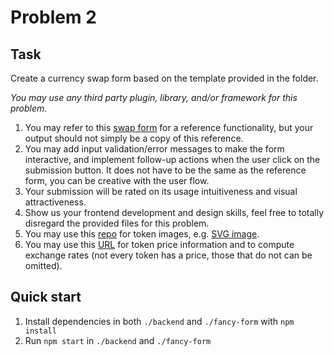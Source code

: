 # Problem 2

## Task
Create a currency swap form based on the template provided in the folder.

*You may use any third party plugin, library, and/or framework for this problem.*

1. You may refer to this [swap form](https://app.uniswap.org/#/swap) for a reference functionality, but your output should not simply be a copy of this reference.
2. You may add input validation/error messages to make the form interactive, and implement follow-up actions when the user click on the submission button. It does not have to be the same as the reference form, you can be creative with the user flow.
3. Your submission will be rated on its usage intuitiveness and visual attractiveness.
4. Show us your frontend development and design skills, feel free to totally disregard the provided files for this problem.
5. You may use this [repo](https://github.com/Switcheo/token-icons/tree/main/tokens) for token images, e.g. [SVG image](https://raw.githubusercontent.com/Switcheo/token-icons/main/tokens/SWTH.svg).
6. You may use this [URL](https://interview.switcheo.com/prices.json) for token price information and to compute exchange rates (not every token has a price, those that do not can be omitted).

## Quick start
1. Install dependencies in both `./backend` and `./fancy-form` with `npm install`
2. Run `npm start` in `./backend` and `./fancy-form`
